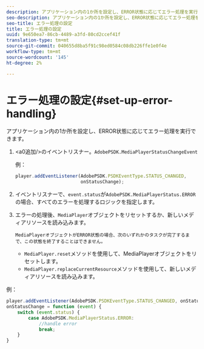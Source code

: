 ```yaml
---
description: アプリケーション内の1か所を設定し、ERROR状態に応じてエラー処理を実行できます。
seo-description: アプリケーション内の1か所を設定し、ERROR状態に応じてエラー処理を実行できます。
seo-title: エラー処理の設定
title: エラー処理の設定
uuid: 9e650ea7-86cb-4489-a3fd-80cd2ccef41f
translation-type: tm+mt
source-git-commit: 040655d8ba5f91c98ed0584c08db226ffe1e0f4e
workflow-type: tm+mt
source-wordcount: '145'
ht-degree: 2%

---
```



# エラー処理の設定{#set-up-error-handling}

アプリケーション内の1か所を設定し、ERROR状態に応じてエラー処理を実行できます。

1. &lt;a0追加/>のイベントリスナー。`AdobePSDK.MediaPlayerStatusChangeEvent`

   例：

   ```js
   player.addEventListener(AdobePSDK.PSDKEventType.STATUS_CHANGED, 
                           onStatusChange);
   ```

1. イベントリスナーで、`event.status`が`AdobePSDK.MediaPlayerStatus.ERROR`の場合、すべてのエラーを処理するロジックを指定します。
1. エラーの処理後、`MediaPlayer`オブジェクトをリセットするか、新しいメディアリソースを読み込みます。

       MediaPlayerオブジェクトがERROR状態の場合、次のいずれかのタスクが完了するまで、この状態を終了することはできません。
   
   * `MediaPlayer.reset`メソッドを使用して、MediaPlayerオブジェクトをリセットします。
   * `MediaPlayer.replaceCurrentResource`メソッドを使用して、新しいメディアリソースを読み込みます。

<!--<a id="example_342CA5A8CD7C45BD88233C5BDBB17220"></a>-->

例：

```js
player.addEventListener(AdobePSDK.PSDKEventType.STATUS_CHANGED, onStatusChange); 
onStatusChange = function (event) { 
    switch (event.status) { 
        case AdobePSDK.MediaPlayerStatus.ERROR: 
            //handle error 
            break; 
    } 
} 
```

